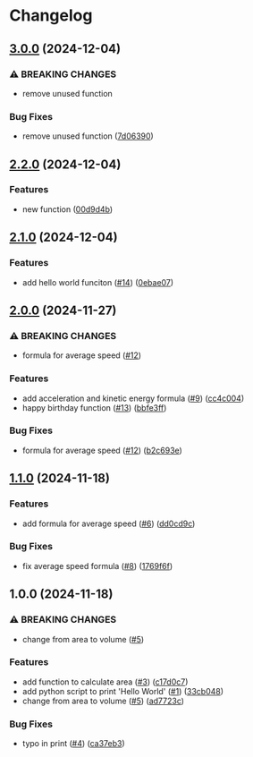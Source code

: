 # Changelog

## [3.0.0](https://github.com/thomasdtran/release-notes-test/compare/v2.2.0...v3.0.0) (2024-12-04)


### ⚠ BREAKING CHANGES

* remove unused function

### Bug Fixes

* remove unused function ([7d06390](https://github.com/thomasdtran/release-notes-test/commit/7d06390e735c3c16babb49242b675af13d8b83bc))

## [2.2.0](https://github.com/thomasdtran/release-notes-test/compare/v2.1.0...v2.2.0) (2024-12-04)


### Features

* new function ([00d9d4b](https://github.com/thomasdtran/release-notes-test/commit/00d9d4b040c0a594a9e2339ba9e3023c1e36cd27))

## [2.1.0](https://github.com/thomasdtran/release-notes-test/compare/v2.0.0...v2.1.0) (2024-12-04)


### Features

* add hello world funciton ([#14](https://github.com/thomasdtran/release-notes-test/issues/14)) ([0ebae07](https://github.com/thomasdtran/release-notes-test/commit/0ebae07fa9ac53008fa948696d26621ae073c190))

## [2.0.0](https://github.com/thomasdtran/release-notes-test/compare/v1.1.0...v2.0.0) (2024-11-27)


### ⚠ BREAKING CHANGES

* formula for average speed ([#12](https://github.com/thomasdtran/release-notes-test/issues/12))

### Features

* add acceleration and kinetic energy formula ([#9](https://github.com/thomasdtran/release-notes-test/issues/9)) ([cc4c004](https://github.com/thomasdtran/release-notes-test/commit/cc4c004198a76251cc635240b5ae49a5fdc5faf2))
* happy birthday function ([#13](https://github.com/thomasdtran/release-notes-test/issues/13)) ([bbfe3ff](https://github.com/thomasdtran/release-notes-test/commit/bbfe3ffc3a2f423045e10840f055077ac0634add))


### Bug Fixes

* formula for average speed ([#12](https://github.com/thomasdtran/release-notes-test/issues/12)) ([b2c693e](https://github.com/thomasdtran/release-notes-test/commit/b2c693eefe11e21b29815973743c5347823197e0))

## [1.1.0](https://github.com/thomasdtran/release-notes-test/compare/v1.0.0...v1.1.0) (2024-11-18)


### Features

* add formula for average speed ([#6](https://github.com/thomasdtran/release-notes-test/issues/6)) ([dd0cd9c](https://github.com/thomasdtran/release-notes-test/commit/dd0cd9c9fa7fd2ddca17f161788a2276e7b84ebe))


### Bug Fixes

* fix average speed formula ([#8](https://github.com/thomasdtran/release-notes-test/issues/8)) ([1769f6f](https://github.com/thomasdtran/release-notes-test/commit/1769f6f20d8397456015c816fdfb6aff06ecccbe))

## 1.0.0 (2024-11-18)


### ⚠ BREAKING CHANGES

* change from area to volume ([#5](https://github.com/thomasdtran/release-notes-test/issues/5))

### Features

* add function to calculate area ([#3](https://github.com/thomasdtran/release-notes-test/issues/3)) ([c17d0c7](https://github.com/thomasdtran/release-notes-test/commit/c17d0c7259934e948829877974b9844e4da8cd21))
* add python script to print 'Hello World' ([#1](https://github.com/thomasdtran/release-notes-test/issues/1)) ([33cb048](https://github.com/thomasdtran/release-notes-test/commit/33cb048af7d60b257cb1130fd3e0f043811ca616))
* change from area to volume ([#5](https://github.com/thomasdtran/release-notes-test/issues/5)) ([ad7723c](https://github.com/thomasdtran/release-notes-test/commit/ad7723c2f9f6b84e3efd422415b289b794c38d7b))


### Bug Fixes

* typo in print ([#4](https://github.com/thomasdtran/release-notes-test/issues/4)) ([ca37eb3](https://github.com/thomasdtran/release-notes-test/commit/ca37eb383fa379086c44db0b58706f586929bc85))
